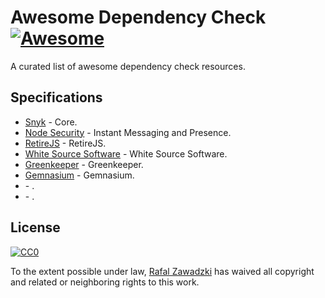 # Awesome Dependency Check [![Awesome](https://cdn.rawgit.com/sindresorhus/awesome/d7305f38d29fed78fa85652e3a63e154dd8e8829/media/badge.svg)](https://github.com/sindresorhus/awesome)

A curated list of awesome dependency check resources.

## Specifications

* [Snyk](https://snyk.io/) - Core.
* [Node Security](https://nodesecurity.io/) - Instant Messaging and Presence.
* [RetireJS](https://github.com/RetireJS/retire.js) - RetireJS.
* [White Source Software](https://www.whitesourcesoftware.com/) - White Source Software.
* [Greenkeeper](https://greenkeeper.io/) - Greenkeeper.
* [Gemnasium](https://gemnasium.com/) - Gemnasium.
* []() - .
* []() - .

## License

[![CC0](http://mirrors.creativecommons.org/presskit/buttons/88x31/svg/cc-zero.svg)](https://creativecommons.org/publicdomain/zero/1.0/)

To the extent possible under law, [Rafal Zawadzki](https://bluszcz.net) has waived all copyright and related or neighboring rights to this work.
